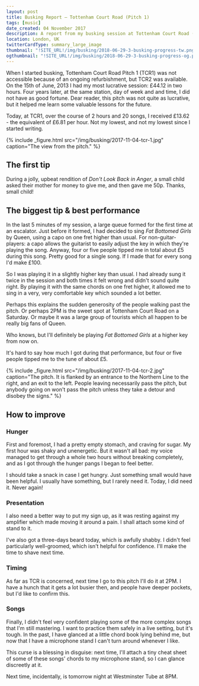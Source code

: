 ```yaml
---
layout: post
title: Busking Report – Tottenham Court Road (Pitch 1)
tags: [music]
date_created: 04 November 2017
description: A report from my busking session at Tottenham Court Road (Pitch 1) on the 4th of November!
location: London, UK
twitterCardType: summary_large_image
thumbnail: "!SITE_URL!/img/busking/2018-06-29-3-busking-progress-tw.png"
ogthumbnail: "!SITE_URL!/img/busking/2018-06-29-3-busking-progress-og.png"
---
```


When I started busking, Tottenham Court Road Pitch 1 (TCR1) was not accessible because of an ongoing refurbishment, but TCR2 was available. On the 15th of June, 2013 I had my most lucrative session: £44.12 in two hours. Four years later, at the same station, day of week and and time, I did not have as good fortune. Dear reader, this pitch was not quite as lucrative, but it helped me learn some valuable lessons for the future.

Today, at TCR1, over the course of 2 hours and 20 songs, I received £13.62 - the equivalent of £6.81 per hour. Not my lowest, and not my lowest since I started writing.

{% include _figure.html src="/img/busking/2017-11-04-tcr-1.jpg" caption="The view from the pitch." %}

## The first tip

During a jolly, upbeat rendition of _Don't Look Back in Anger_, a small child asked their mother for money to give me, and then gave me 50p. Thanks, small child!

## The biggest tip & best performance

In the last 5 minutes of my session, a large queue formed for the first time at an escalator. Just before it formed, I had decided to sing _Fat Bottomed Girls_ by Queen, using a capo on one fret higher than usual. For non-guitar-players: a capo allows the guitarist to easily adjust the key in which they're playing the song. Anyway, four or five people tipped me in total about £5 during this song. Pretty good for a single song. If I made that for every song I'd make £100.

So I was playing it in a slightly higher key than usual. I had already sung it twice in the session and both times it felt wrong and didn't sound quite right. By playing it with the same chords on one fret higher, it allowed me to sing in a very, very comfortable key which sounded a lot better.

Perhaps this explains the sudden generosity of the people walking past the pitch. Or perhaps 2PM is the sweet spot at Tottenham Court Road on a Saturday. Or maybe it was a large group of tourists which all happen to be really big fans of Queen.

Who knows, but I'll definitely be playing _Fat Bottomed Girls_ at a higher key from now on.

It's hard to say how much I got during that performance, but four or five people tipped me to the tune of about £5.

{% include _figure.html src="/img/busking/2017-11-04-tcr-2.jpg" caption="The pitch. It is flanked by an entrance to the Northern Line to the right, and an exit to the left. People leaving necessarily pass the pitch, but anybody going on won't pass the pitch unless they take a detour and disobey the signs." %}

## How to improve

### Hunger

First and foremost, I had a pretty empty stomach, and craving for sugar. My first hour was shaky and unenergetic. But it wasn't all bad: my voice managed to get through a whole two hours without breaking completely, and as I got through the hunger pangs I began to feel better.

I should take a snack in case I get hungry. Just something small would have been helpful. I usually have something, but I rarely need it. Today, I did need it. Never again!

### Presentation

I also need a better way to put my sign up, as it was resting against my amplifier which made moving it around a pain. I shall attach some kind of stand to it.

I've also got a three-days beard today, which is awfully shabby. I didn't feel particularly well-groomed, which isn't helpful for confidence. I'll make the time to shave next time.

### Timing

As far as TCR is concerned, next time I go to this pitch I'll do it at 2PM. I have a hunch that it gets a lot busier then, and people have deeper pockets, but I'd like to confirm this.

### Songs

Finally, I didn't feel very confident playing some of the more complex songs that I'm still mastering. I want to practice them safely in a live setting, but it's tough. In the past, I have glanced at a little chord book lying behind me, but now that I have a microphone stand I can't turn around whenever I like.

This curse is a blessing in disguise: next time, I'll attach a tiny cheat sheet of some of these songs' chords to my microphone stand, so I can glance discreetly at it.

Next time, incidentally, is tomorrow night at Westminster Tube at 8PM.
